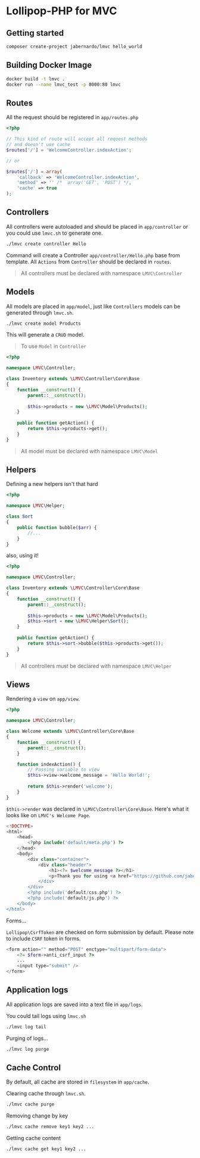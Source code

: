 # Lollipop-PHP for MVC

## Getting started

```bash
composer create-project jabernardo/lmvc hello_world
```

## Building Docker Image

```bash
docker build -t lmvc .
docker run --name lmvc_test -p 8000:80 lmvc
```

## Routes

All the request should be registered in `app/routes.php`

```php
<?php

// This kind of route will accept all request methods
// and doesn't use cache
$routes['/'] = 'WelcomeController.indexAction';

// or

$routes['/'] = array(
    'callback' => 'WelcomeController.indexAction',
    'method' => '' /*  array('GET', 'POST') */,
    'cache' => true
);

```

## Controllers

All controllers were autoloaded and should be placed in
`app/controller` or you could use `lmvc.sh` to generate one.

```bash
./lmvc create controller Hello
```

Command will create a Controller `app/controller/Hello.php`
base from template. All `Actions` from `Controller` should be declared
in `routes`.

> All controllers must be declared with namespace `LMVC\Controller`


## Models

All models are placed in `app/model`, just like `Controllers` 
models can be generated through `lmvc.sh`.

```bash
./lmvc create model Products
```

This will generate a `CRUD` model.

> To use `Model` in `Controller`

```php
<?php

namespace LMVC\Controller;

class Inventory extends \LMVC\Controller\Core\Base
{
    function __construct() {
        parent::__construct();
        
        $this->products = new \LMVC\Model\Products();
    }
    
    public function getAction() {
        return $this->products->get();
    }
}

```

> All model must be declared with namespace `LMVC\Model`


## Helpers

Defining a new helpers isn't that hard

```php
<?php

namespace LMVC\Helper;

class Sort
{
    public function bubble($arr) {
        //...
    }
}

```

also, using it!

```php
<?php

namespace LMVC\Controller;

class Inventory extends \LMVC\Controller\Core\Base
{
    function __construct() {
        parent::__construct();
        
        $this->products = new \LMVC\Model\Products();
        $this->sort = new \LMVC\Helper\Sort();
    }
    
    public function getAction() {
        return $this->sort->bubble($this->products->get());
    }
}

```

> All controllers must be declared with namespace `LMVC\Helper`

## Views

Rendering a `view` on `app/view`.

```php
<?php

namespace LMVC\Controller;

class Welcome extends \LMVC\Controller\Core\Base
{
    function __construct() {
        parent::__construct();
    }

    function indexAction() {
        // Passing variable to view
        $this->view->welcome_message = 'Hello World!';
        
        return $this->render('welcome');
    }
}
```

`$this->render` was declared in `\LMVC\Controller\Core\Base`.
Here's what it looks like on `LMVC's Welcome Page`.

```php
<!DOCTYPE>
<html>
    <head>
        <?php include('default/meta.php') ?>
    </head>
    <body>
        <div class="container">
            <div class="header">
                <h1><?= $welcome_message ?></h1>
                <p>Thank you for using <a href="https://github.com/jabernardo/lmvc">Lollipop for MVC</a>. Don't forget to give a star!</p>
            </div>
        </div>
        <?php include('default/css.php') ?>
        <?php include('default/js.php') ?>
    </body>
</html>
```

Forms...

`Lollipop\CsrfToken` are checked on form submission by default.
Please note to include `CSRF` token in forms.

```php
<form action="" method="POST" enctype="multipart/form-data">
    <?= $form->anti_csrf_input ?>
    ...
    <input type="submit" />
</form>

```

## Application logs

All application logs are saved into a text file in `app/logs`.

You could tail logs using `lmvc.sh`

```bash
./lmvc log tail
```

Purging of logs...

```bash
./lmvc log purge
```


## Cache Control

By default, all cache are stored in `filesystem` in `app/cache`.

Clearing cache through `lmvc.sh`.

```bash
./lmvc cache purge
```

Removing change by key

```bash
./lmvc cache remove key1 key2 ...
```

Getting cache content

```bash
./lmvc cache get key1 key2 ...
```
